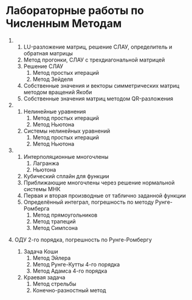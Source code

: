 # Лабораторные работы по Численным Методам

1. 
    1. LU-разложение матриц, решение СЛАУ, определитель и обратная матрицы
    2. Метод прогонки, СЛАУ с трехдиагональной матрицей
    3. Решение СЛАУ
        1. Метод простых итераций
        2. Метод Зейделя
    4. Собственные значения и векторы симметрических матриц методом вращений Якоби
    5. Собственные значения матриц методом QR-разложения

2. 
    1. Нелинейные уравнения
        1. Метод простых итераций
        2. Метод Ньютона
    2. Системы нелинейных уравнений
        1. Метод простых итераций
        2. Метод Ньютона

3. 
    1. Интерполяционные многочлены 
        1. Лагранжа
        2. Ньютона
    2. Кубический сплайн для функции
    3. Приближающие многочлены через решение нормальной системы МНК
    4. Первая и вторая производные от таблично заданной функции
    5. Определённый интеграл, погрешность по методу Рунге-Ромберга
        1. Метод прямоугольников
        2. Метод трапеций
        3. Метод Симпсона

4. ОДУ 2-го порядка, погрешность по Рунге-Ромбергу
    1. Задача Коши
        1. Метод Эйлера
        2. Метод Рунге-Кутты 4-го порядка
        3. Метод Адамса 4-го порядка
    2. Краевая задача
        1. Метод стрельбы
        2. Конечно-разностный метод